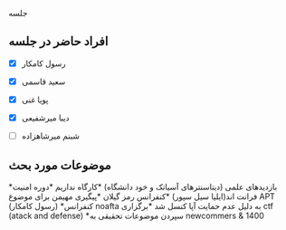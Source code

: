 جلسه
## افراد حاضر در جلسه
- [x] رسول کامکار
- [x] سعید قاسمی
- [x] پویا غنی
- [x] دیبا میرشفیعی
- [ ] شبنم میرشاهزاده


## موضوعات مورد بحث
*بازدیدهای علمی (دیتاسنترهای آسیاتک و خود دانشگاه)
*کارگاه نداریم 
*دوره امنیت فرانت اند(ایلیا سیل سپور)
*کنفرانس رمز گیلان
*پیگیری مهیمن برای موضوع APT (رسول کامکار)
*کنفرانس noafta به دلیل عدم حمایت آپا کنسل شد
*برگزاری ctf (atack and defense)
*سپردن موضوعات تحقیقی به newcommers & 1400
